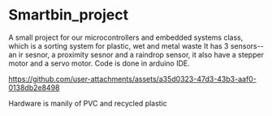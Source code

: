 # Smartbin_project
A small project for our microcontrollers and embedded systems class, which is a sorting system for plastic, wet and metal waste
It has 3 sensors-- an ir sesnor, a proximity sesnor and a raindrop sensor, it also have a stepper motor and a servo motor. 
Code is done in arduino IDE.




https://github.com/user-attachments/assets/a35d0323-47d3-43b3-aaf0-0138db2e8498


Hardware is manily of PVC and recycled plastic
